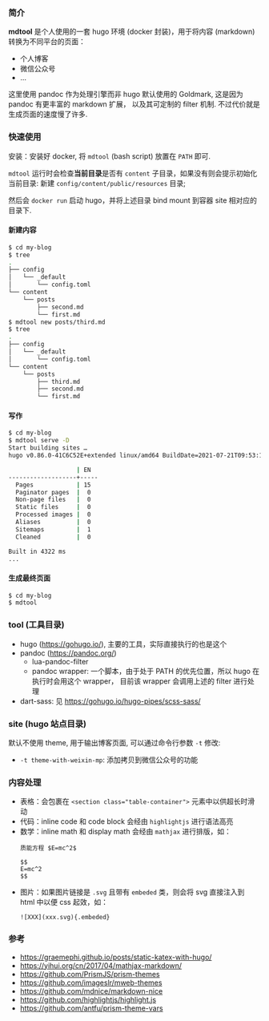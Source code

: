 ### 简介

**mdtool** 是个人使用的一套 hugo 环境 (docker 封装)，用于将内容 (markdown) 转换为不同平台的页面：

  - 个人博客
  - 微信公众号
  - ...

这里使用 pandoc 作为处理引擎而非 hugo 默认使用的 Goldmark, 这是因为 pandoc 有更丰富的 markdown 扩展，
以及其可定制的 filter 机制. 不过代价就是生成页面的速度慢了许多.

### 快速使用

安装：安装好 docker, 将 `mdtool` (bash script) 放置在 `PATH` 即可.

`mdtool` 运行时会检查**当前目录**是否有 `content` 子目录，如果没有则会提示初始化当前目录: 新建 `config/content/public/resources` 目录;

然后会 `docker run` 启动 hugo，并将上述目录 bind mount 到容器 site 相对应的目录下.

#### 新建内容

```bash
$ cd my-blog
$ tree
.
├── config
│   └── _default
│       └── config.toml
└── content
    └── posts
        ├── second.md
        └── first.md
$ mdtool new posts/third.md
$ tree
.
├── config
│   └── _default
│       └── config.toml
└── content
    └── posts
        ├── third.md
        ├── second.md
        └── first.md
```

#### 写作

```bash
$ cd my-blog
$ mdtool serve -D
Start building sites …
hugo v0.86.0-41C6C52E+extended linux/amd64 BuildDate=2021-07-21T09:53:14Z VendorInfo=gohugoio

                   | EN
-------------------+-----
  Pages            | 15
  Paginator pages  |  0
  Non-page files   |  0
  Static files     |  0
  Processed images |  0
  Aliases          |  0
  Sitemaps         |  1
  Cleaned          |  0

Built in 4322 ms
...
```

#### 生成最终页面

```bash
$ cd my-blog
$ mdtool
```

### tool (工具目录)

- hugo (https://gohugo.io/), 主要的工具，实际直接执行的也是这个
- pandoc (https://pandoc.org/)
  - lua-pandoc-filter
  - pandoc wrapper: 一个脚本，由于处于 PATH 的优先位置，所以 hugo 在执行时会用这个 wrapper，
    目前该 wrapper 会调用上述的 filter 进行处理
- dart-sass: 见 https://gohugo.io/hugo-pipes/scss-sass/

### site (hugo 站点目录)

默认不使用 theme, 用于输出博客页面, 可以通过命令行参数 `-t` 修改:

  - `-t theme-with-weixin-mp`: 添加拷贝到微信公众号的功能

### 内容处理

- 表格：会包裹在 `<section class="table-container">` 元素中以供超长时滑动
- 代码：inline code 和 code block 会经由 `highlightjs` 进行语法高亮
- 数学：inline math 和 display math 会经由 `mathjax` 进行排版，如：
  ```
  质能方程 $E=mc^2$

  $$
  E=mc^2
  $$

  ```
- 图片：如果图片链接是 `.svg` 且带有 `embeded` 类，则会将 svg 直接注入到 html 中以便 css 起效，如：
  ```
  ![XXX](xxx.svg){.embeded}

  ```

### 参考

- https://graemephi.github.io/posts/static-katex-with-hugo/
- https://yihui.org/cn/2017/04/mathjax-markdown/
- https://github.com/PrismJS/prism-themes
- https://github.com/imageslr/mweb-themes
- https://github.com/mdnice/markdown-nice
- https://github.com/highlightjs/highlight.js
- https://github.com/antfu/prism-theme-vars

